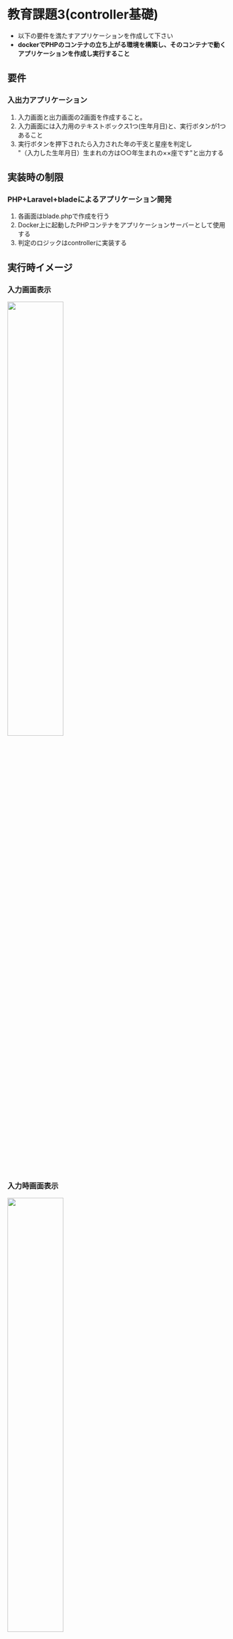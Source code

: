 # 教育課題3(controller基礎)

- 以下の要件を満たすアプリケーションを作成して下さい
- **dockerでPHPのコンテナの立ち上がる環境を構築し、そのコンテナで動くアプリケーションを作成し実行すること**

## 要件 

### 入出力アプリケーション

1. 入力画面と出力画面の2画面を作成すること。
2. 入力画面には入力用のテキストボックス1つ(生年月日)と、実行ボタンが1つあること
3. 実行ボタンを押下されたら入力された年の干支と星座を判定し  
	"（入力した生年月日）生まれの方は○○年生まれの××座です"と出力する
  
## 実装時の制限

### PHP+Laravel+bladeによるアプリケーション開発

1. 各画面はblade.phpで作成を行う
2. Docker上に起動したPHPコンテナをアプリケーションサーバーとして使用する
3. 判定のロジックはcontrollerに実装する
  
## 実行時イメージ

### 入力画面表示

<img src="top.png" width="50%">

### 入力時画面表示

<img src="input.png" width="50%">

### 出力時画面表示

<img src="output.png" width="50%">
